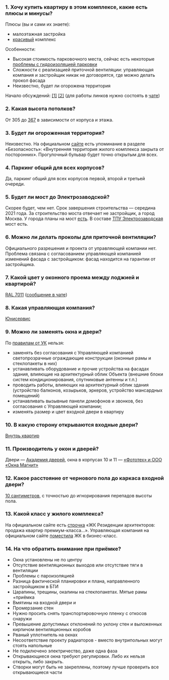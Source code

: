 ### 1. **Хочу купить квартиру в этом комплексе, какие есть плюсы и минусы?**

Плюсы (вы и сами их знаете):

- малоэтажная застройка
- [красивый](https://t.me/c/1251787564/19454) комплекс

Особенности:

- Высокая стоимость парковочного места, сейчас есть некоторые [проблемы с гидроизоляцией парковки](https://t.me/c/1251787564/19375)
- Сложности с реализацией приточной вентиляции: управляющая компания и застройщик никак не договорятся, где можно делать прокол фасада
- Неизвестно, будет ли огорожена территория

Начало обсуждений: [[1]]([https://t.me/c/1251787564/13238](https://t.me/c/1251787564/13238)) [[2]]([https://t.me/c/1251787564/19369](https://t.me/c/1251787564/19369)) (для работы линков нужно состоять в [чате](https://t.me/joinchat/CkJm6BCOu4jrY64Pup36Uw))

### 2. **Какая высота потолков?**

От 305 до [367](https://t.me/c/1251787564/19129) в зависимости от корпуса и этажа.

### 3. **Будет ли огороженная территория?**

Неизвестно. На официальном [сайте](https://afipochtovaya.ru/about/advantages) есть упоминание в разделе «Безопасность»: «Внутренняя территория жилого комплекса закрыта от посторонних». Прогулочный бульвар будет точно открытым для всех.

### 4. **Паркинг общий для всех корпусов?**

Да, паркинг общий для всех корпусов первой, второй и третьей очереди.

### 5. **Будет ли мост до Электрозаводской?**

Скорее будет, чем нет. Срок завершения строительства — середина 2021 года. За строительство моста отвечает не застройщик, а город Москва. У города планы на мост [есть](https://stroi.mos.ru/news/most-chieriez-iauzu-postroiat-dlia-tpu-eliektrozavodskaia). В составе [ТПУ Электрозаводская](https://stroi.mos.ru/construction/2168) мост есть.

### 6. **Можно ли делать проколы для приточной вентиляции?**

Официального разрешения и проекта от управляющей компании нет. Проблема связана с согласованием управляющей компанией изменений фасада с застройщиком: фасад находится на гарантии от застройщика.

### 7. **Какой цвет у оконного проема между лоджией и квартирой?**

[RAL 7011](https://ral.ru/ral7011) ([сообщение в чате](https://t.me/c/1251787564/18372))

### 8. **Какая управляющая компания?**

[Юнисервис](https://uniservis.org/realty/business_class_complexes/30544/)

### 9. **Можно ли заменять окна и двери?**

По [правилам от УК](https://t.me/c/1251787564/18503) нельзя:

- заменять без согласования с Управляющей компанией светопрозрачные ограждающие конструкции (оконные рамы и стеклопакеты в них)
- устанавливать оборудование и прочие устройства на фасадах здания, влияющие на архитектурный облик Объекта (внешние блоки систем кондиционирования, спутниковые антенны и т.п.)
- проводить работы, влияющих на архитектурный облик здания (устройство балконов, козырьков, эркеров, устройство мансардных помещений)
- устанавливать вызывные панели домофонов и звонков, без согласования с Управляющей компании;
- изменять размер и цвет входной двери в квартиру

### 10. **В какую сторону открываются входные двери?**

[Внутрь квартир](https://t.me/c/1251787564/14223)

### 11. **Производитель у окон и дверей?**

Двери — [Академия дверей](https://t.me/c/1251787564/14250), окна в корпусах 10 и 11 — [«Фототех» и ООО «Окна Магнит»](https://t.me/c/1251787564/14252)

### 12. **Какое расстояние от чернового пола до каркаса входной двери?**

[10 сантиметров](https://t.me/c/1251787564/21576), с точностью до игнорирования перепадов высоты пола.

### 13. **Какой класс у жилого комплекса?**

На официальном сайте есть [строчка](https://afipochtovaya.ru/) «ЖК Резиденции архитекторов: продажа квартир премиум-класса...». Управляющая компания на официальном сайте [поместила](https://uniservis.org/realty/business_class_complexes/30544/) ЖК в бизнес-класс.

### 14. **На что обратить внимание при приёмке?**

- Окна установлены не по центру
- Отсутствие вентиляционных выходов или отсутствие тяги в вентиляции
- Проблемы с пароизоляцией
- Разница фактической планировки и плана, направленного застройщиком в БТИ
- Царапины, трещины, окалины на стеклопакетах. Мятые рамы +приёмка
- Вмятины на входной двери и
- Промерзание стен
- Нужно просить снять транспортировочную пленку с откосов снаружи
- Превышение допустимых отклонений по уклону стен и выложенных кирпичом вентиляционных коробов
- Рваный уплотнитель на окнах
- Несоответствие проекту радиаторов - вместо внутрипольных могут стоять напольные
- Не подключено электричество, даже одна фаза
- Открывающиеся окна требуют регулировки. Либо их нельзя открыть, либо закрыть.
- Створки могут быть не закреплены, поэтому лучше проверить все открывающиеся части
